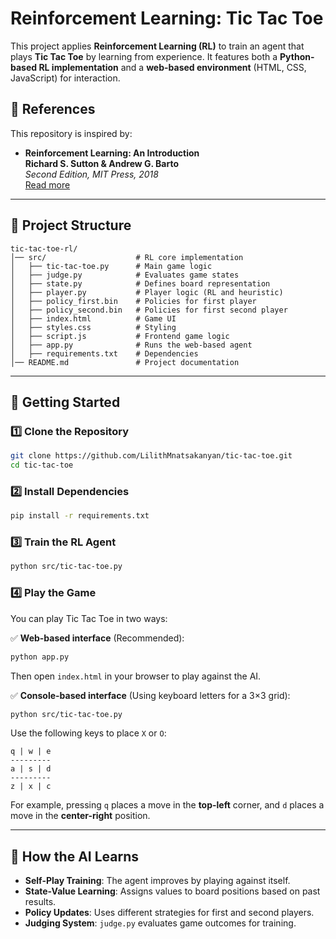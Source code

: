 # **Reinforcement Learning: Tic Tac Toe**  

This project applies **Reinforcement Learning (RL)** to train an agent that plays **Tic Tac Toe** by learning from experience. It features both a **Python-based RL implementation** and a **web-based environment** (HTML, CSS, JavaScript) for interaction.  

## **📖 References**  

This repository is inspired by:  

- **Reinforcement Learning: An Introduction**  
  **Richard S. Sutton & Andrew G. Barto**  
  _Second Edition, MIT Press, 2018_  
  [Read more](https://www.andrew.cmu.edu/course/10-703/textbook/BartoSutton.pdf)  

---

## **📂 Project Structure**  

```
tic-tac-toe-rl/
│── src/                    # RL core implementation
│   ├── tic-tac-toe.py      # Main game logic
│   ├── judge.py            # Evaluates game states
│   ├── state.py            # Defines board representation
│   ├── player.py           # Player logic (RL and heuristic)
│   ├── policy_first.bin    # Policies for first player
│   ├── policy_second.bin   # Policies for first second player
│   ├── index.html          # Game UI
│   ├── styles.css          # Styling
│   ├── script.js           # Frontend game logic
│   ├── app.py              # Runs the web-based agent
│   ├── requirements.txt    # Dependencies
│── README.md               # Project documentation
```

---

## **🚀 Getting Started**  

### 1️⃣ **Clone the Repository**  
```sh
git clone https://github.com/LilithMnatsakanyan/tic-tac-toe.git  
cd tic-tac-toe
```

### 2️⃣ **Install Dependencies**  
```sh
pip install -r requirements.txt  
```

### 3️⃣ **Train the RL Agent**  
```sh
python src/tic-tac-toe.py  
```

### 4️⃣ **Play the Game**  

You can play Tic Tac Toe in two ways:  

✅ **Web-based interface** (Recommended):  
```sh
python app.py  
```
Then open `index.html` in your browser to play against the AI.  

✅ **Console-based interface** (Using keyboard letters for a 3×3 grid):  
```sh
python src/tic-tac-toe.py  
```
Use the following keys to place `X` or `O`:  
```
q | w | e  
---------
a | s | d  
---------
z | x | c  
```
For example, pressing `q` places a move in the **top-left** corner, and `d` places a move in the **center-right** position.  

---

## **📌 How the AI Learns**  

- **Self-Play Training**: The agent improves by playing against itself.  
- **State-Value Learning**: Assigns values to board positions based on past results.  
- **Policy Updates**: Uses different strategies for first and second players.  
- **Judging System**: `judge.py` evaluates game outcomes for training.   

